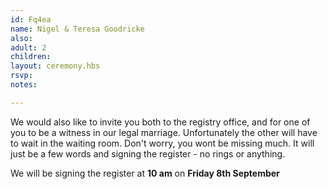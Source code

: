 ```yaml
---
id: Fq4ea
name: Nigel & Teresa Goodricke
also:
adult: 2
children:
layout: ceremony.hbs
rsvp:
notes:

---
```


We would also like to invite you both to the registry office, and for one of you to be a witness in our legal marriage. Unfortunately the other will have to wait in the waiting room. Don't worry, you wont be missing much. It will just be a few words and signing the register - no rings or anything.

We will be signing the register at **10 am** on **Friday 8th September**
